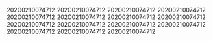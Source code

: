 20200210074712
20200210074712
20200210074712
20200210074712
20200210074712
20200210074712
20200210074712
20200210074712
20200210074712
20200210074712
20200210074712
20200210074712
20200210074712
20200210074712
20200210074712
